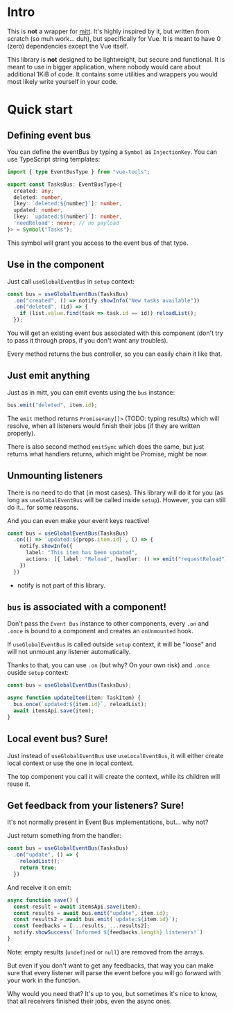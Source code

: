 
# Intro
This is **not** a wrapper for [mitt](https://github.com/developit/mitt). It's highly inspired by it, but written from scratch (so muh work... duh), but specifically for Vue. It is meant to have 0 (zero) dependencies except the Vue itself.

This library is **not** designed to be lightweight, but secure and functional. It is meant to use in bigger application, where nobody would care about additional 1KiB of code. It contains some utilities and wrappers you would most likely write yourself in your code.

# Quick start

## Defining event bus

You can define the eventBus by typing a `Symbol` as `InjectionKey`. You can use TypeScript string templates:

```ts
import { type EventBusType } from "vue-tools";

export const TasksBus: EventBusType<{
  created: any;
  deleted: number,
  [key: `deleted:${number}`]: number,
  updated: number,
  [key: `updated:${number}`]: number,
  'needReload': never; // no payload
}> = Symbol("Tasks");
```

This symbol will grant you access to the event bus of that type.

## Use in the component
Just call `useGlobalEventBus` in `setup` context:
```ts
const bus = useGlobalEventBus(TasksBus)
  .on("created", () => notify.showInfo("New tasks available"))
  .on("deleted", (id) => {
    if (list.value.find(task => task.id == id)) reloadList();
  });
```

You will get an existing event bus associated with this component (don't try to pass it through props, if you don't want any troubles).

Every method returns the bus controller, so you can easily chain it like that.

## Just emit anything
Just as in mitt, you can emit events using the `bus` instance:
```ts
bus.emit("deleted", item.id);
```

The `emit` method returns `Promise<any[]>` (TODO: typing results) which will resolve, when all listeners would finish their jobs (if they are written properly).

There is also second method `emitSync` which does the same, but just returns what handlers returns, which might be Promise, might be now.

## Unmounting listeners
There is no need to do that (in most cases). This library will do it for you (as long as `useGlobalEventBus` will be called inside `setup`). However, you can still do it... for some reasons.


And you can even make your event keys reactive!
```ts
const bus = useGlobalEventBus(TasksBus)
  .on(() => `updated:${props.item.id}`, () => {
    notify.showInfo({
      label: "This item has been updated",
      actions: [{ label: "Reload", handler: () => emit("requestReload") }]
    })
  })
```
* notify is not part of this library. 

## `bus` is associated with a component!
Don't pass the `Event Bus` instance to other components, every `.on` and `.once` is bound to a component and creates an `onUnmounted` hook.

If `useGlobalEventBus` is called outside `setup` context, it will be "loose" and will not unmount any listener automatically.

Thanks to that, you can use `.on` (but why? On your own risk) and `.once` ouside `setup` context:
```ts
const bus = useGlobalEventBus(TasksBus);

async function updateItem(item: TaskItem) {
  bus.once(`updated:${item.id}`, reloadList);
  await itemsApi.save(item);
}
```
## Local event bus? Sure!
Just instead of `useGlobalEventBus` use `useLocalEventBus`, it will either create local context or use the one in local context.

The top component you call it will create the context, while its children will reuse it.

## Get feedback from your listeners? Sure!
It's not normally present in Event Bus implementations, but... why not?

Just return something from the handler:

```ts
const bus = useGlobalEventBus(TasksBus)
  .on("update", () => {
    reloadList();
    return true;
  })
```

And receive it on emit:
```ts
async function save() {
  const result = await itemsApi.save(item);
  const results = await bus.emit("update", item.id);
  const results2 = await bus.emit(`update:${item.id}`);
  const feedbacks = [...results, ...results2];
  notify.showSuccess(`Informed ${feedbacks.length} listeners!`)
}
```
Note: empty results (`undefined` or `null`) are removed from the arrays.

But even if you don't want to get any feedbacks, that way you can make sure that every listener will parse the event before you will go forward with your work in the function.

Why would you need that? It's up to you, but sometimes it's nice to know, that all receivers finished their jobs, even the async ones.
